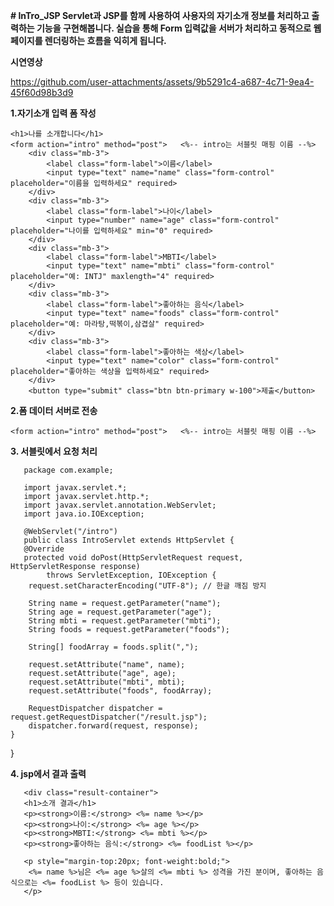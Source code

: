 **# InTro_JSP
Servlet과 JSP를 함께 사용하여 사용자의 자기소개 정보를 처리하고 출력하는 기능을 구현해봅니다. 실습을 통해 Form 입력값을 서버가 처리하고 동적으로 웹 페이지를 렌더링하는 흐름을 익히게 됩니다.**

**시연영상**




https://github.com/user-attachments/assets/9b5291c4-a687-4c71-9ea4-45f60d98b3d9






**1.자기소개 입력 폼 작성**

    <h1>나를 소개합니다</h1>
    <form action="intro" method="post">   <%-- intro는 서블릿 매핑 이름 --%>
        <div class="mb-3">
            <label class="form-label">이름</label>
            <input type="text" name="name" class="form-control" placeholder="이름을 입력하세요" required>
        </div>
        <div class="mb-3">
            <label class="form-label">나이</label>
            <input type="number" name="age" class="form-control" placeholder="나이를 입력하세요" min="0" required>
        </div>
        <div class="mb-3">
            <label class="form-label">MBTI</label>
            <input type="text" name="mbti" class="form-control" placeholder="예: INTJ" maxlength="4" required>
        </div>
        <div class="mb-3">
            <label class="form-label">좋아하는 음식</label>
            <input type="text" name="foods" class="form-control" placeholder="예: 마라탕,떡볶이,삼겹살" required>
        </div>
        <div class="mb-3">
            <label class="form-label">좋아하는 색상</label>
            <input type="text" name="color" class="form-control" placeholder="좋아하는 색상을 입력하세요" required>
        </div>
        <button type="submit" class="btn btn-primary w-100">제출</button>

      

**2.폼 데이터 서버로 전송**

    <form action="intro" method="post">   <%-- intro는 서블릿 매핑 이름 --%>


**3. 서블릿에서 요청 처리**

       package com.example;

       import javax.servlet.*;
       import javax.servlet.http.*;
       import javax.servlet.annotation.WebServlet;
       import java.io.IOException;

       @WebServlet("/intro")
       public class IntroServlet extends HttpServlet {
       @Override
       protected void doPost(HttpServletRequest request, HttpServletResponse response)
            throws ServletException, IOException {
        request.setCharacterEncoding("UTF-8"); // 한글 깨짐 방지

        String name = request.getParameter("name");
        String age = request.getParameter("age");
        String mbti = request.getParameter("mbti");
        String foods = request.getParameter("foods");

        String[] foodArray = foods.split(",");

        request.setAttribute("name", name);
        request.setAttribute("age", age);
        request.setAttribute("mbti", mbti);
        request.setAttribute("foods", foodArray);

        RequestDispatcher dispatcher = request.getRequestDispatcher("/result.jsp");
        dispatcher.forward(request, response);
    }
}

**4. jsp에서 결과 출력**

       <div class="result-container">
       <h1>소개 결과</h1>
       <p><strong>이름:</strong> <%= name %></p>
       <p><strong>나이:</strong> <%= age %></p>
       <p><strong>MBTI:</strong> <%= mbti %></p>
       <p><strong>좋아하는 음식:</strong> <%= foodList %></p>

       <p style="margin-top:20px; font-weight:bold;">
        <%= name %>님은 <%= age %>살의 <%= mbti %> 성격을 가진 분이며, 좋아하는 음식으로는 <%= foodList %> 등이 있습니다.
       </p>
